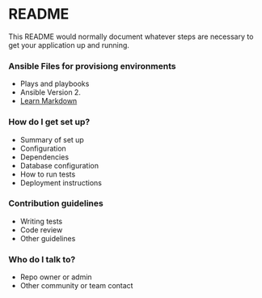 # README #

This README would normally document whatever steps are necessary to get your application up and running.

### Ansible Files for provisiong environments ###

* Plays and playbooks
* Ansible Version 2.
* [Learn Markdown](https://bitbucket.org/tutorials/markdowndemo)

### How do I get set up? ###

* Summary of set up
* Configuration
* Dependencies
* Database configuration
* How to run tests
* Deployment instructions

### Contribution guidelines ###

* Writing tests
* Code review
* Other guidelines

### Who do I talk to? ###

* Repo owner or admin
* Other community or team contact